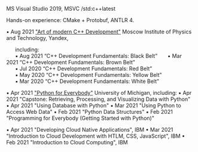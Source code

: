 MS Visual Studio 2019, MSVC /std:c++latest

Hands-on experience: CMake + Protobuf, ANTLR 4.

▪ Aug 2021 ["Art of modern C++ Development"](https://www.coursera.org/account/accomplishments/specialization/certificate/HT6LPG43WN67) Moscow Institute of Physics and           Technology, Yandex,

  &nbsp;&nbsp;&nbsp;&nbsp;&nbsp;&nbsp;including:  
  &nbsp;&nbsp;&nbsp;&nbsp;&nbsp;&nbsp;▪ Aug 2021 “C++ Development Fundamentals: Black Belt”
  &nbsp;&nbsp;&nbsp;&nbsp;&nbsp;&nbsp;▪ Mar 2021 “C++ Development Fundamentals: Brown Belt”  
  &nbsp;&nbsp;&nbsp;&nbsp;&nbsp;&nbsp;▪ Jul 2020 “C++ Development Fundamentals: Red Belt”  
  &nbsp;&nbsp;&nbsp;&nbsp;&nbsp;&nbsp;▪ May 2020 “C++ Development Fundamentals: Yellow Belt”  
  &nbsp;&nbsp;&nbsp;&nbsp;&nbsp;&nbsp;▪ Mar 2020 “C++ Development Fundamentals: White Belt”  

▪ Apr 2021 ["Python for Everybody"]() University of Michigan,
  including:
  ▪ Apr 2021 "Capstone: Retrieving, Processing, and Visualizing Data with Python"
  ▪ Apr 2021 "Using Database with Python"
  ▪ Mar 2021 "Using Python to Access Web Data"
  ▪ Feb 2021 "Python Data Structures"
  ▪ Feb 2021 "Programming for Everybody (Getting Started with Python)"
  
▪ Apr 2021 "Developing Cloud Native Applications", IBM
▪ Mar 2021 "Introduction to Cloud Development with HTLM, CSS, JavaScript", IBM
▪ Feb 2021 "Introduction to Cloud Computing", IBM







